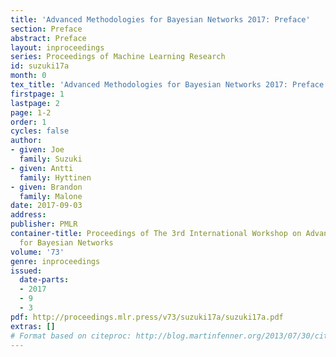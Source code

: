 ```yaml
---
title: 'Advanced Methodologies for Bayesian Networks 2017: Preface'
section: Preface
abstract: Preface
layout: inproceedings
series: Proceedings of Machine Learning Research
id: suzuki17a
month: 0
tex_title: 'Advanced Methodologies for Bayesian Networks 2017: Preface'
firstpage: 1
lastpage: 2
page: 1-2
order: 1
cycles: false
author:
- given: Joe
  family: Suzuki
- given: Antti
  family: Hyttinen
- given: Brandon
  family: Malone
date: 2017-09-03
address: 
publisher: PMLR
container-title: Proceedings of The 3rd International Workshop on Advanced Methodologies
  for Bayesian Networks
volume: '73'
genre: inproceedings
issued:
  date-parts:
  - 2017
  - 9
  - 3
pdf: http://proceedings.mlr.press/v73/suzuki17a/suzuki17a.pdf
extras: []
# Format based on citeproc: http://blog.martinfenner.org/2013/07/30/citeproc-yaml-for-bibliographies/
---
```

